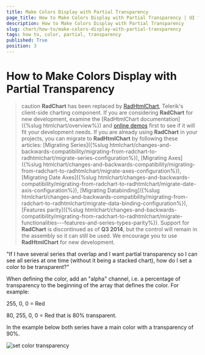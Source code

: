 ```yaml
---
title: Make Colors Display with Partial Transparency
page_title: How to Make Colors Display with Partial Transparency | UI for ASP.NET AJAX Documentation
description: How to Make Colors Display with Partial Transparency
slug: chart/how-to/make-colors-display-with-partial-transparency
tags: how to, color, partial, transparency
published: True
position: 3
---
```


# How to Make Colors Display with Partial Transparency

>caution  **RadChart** has been replaced by [RadHtmlChart](https://www.telerik.com/products/aspnet-ajax/html-chart.aspx), Telerik's client-side charting component. If you are considering **RadChart** for new development, examine the [RadHtmlChart documentation]({%slug htmlchart/overview%}) and [online demos](https://demos.telerik.com/aspnet-ajax/htmlchart/examples/overview/defaultcs.aspx) first to see if it will fit your development needs. If you are already using **RadChart** in your projects, you can migrate to **RadHtmlChart** by following these articles: [Migrating Series]({%slug htmlchart/changes-and-backwards-compatibility/migrating-from-radchart-to-radhtmlchart/migrate-series-configuration%}), [Migrating Axes]({%slug htmlchart/changes-and-backwards-compatibility/migrating-from-radchart-to-radhtmlchart/migrate-axes-configuration%}), [Migrating Date Axes]({%slug htmlchart/changes-and-backwards-compatibility/migrating-from-radchart-to-radhtmlchart/migrate-date-axis-configuration%}), [Migrating Databinding]({%slug htmlchart/changes-and-backwards-compatibility/migrating-from-radchart-to-radhtmlchart/migrate-data-binding-configuration%}), [Features parity]({%slug htmlchart/changes-and-backwards-compatibility/migrating-from-radchart-to-radhtmlchart/migrate-functionalities---features-and-series-types-parity%}). Support for **RadChart** is discontinued as of **Q3 2014**, but the control will remain in the assembly so it can still be used. We encourage you to use **RadHtmlChart** for new development.


"If I have several series that overlap and I want partial transparency so I can see all series at one time (without it being a stacked chart), how do I set a color to be transparent?" 

When defining the color, add an "alpha" channel, i.e. a percentage of transparency to the beginning of the array that defines the color. For example: 

255, 0, 0 = Red

80, 255, 0, 0 = Red that is 80% transparent.


In the example below both series have a main color with a transparency of 90%.


![set color transparency](images/radchart-howto001.png)
